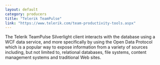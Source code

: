 ```yaml
---
layout: default
category: producers
title: "Telerik TeamPulse"
link: "https://www.telerik.com/team-productivity-tools.aspx"
---
```

The Telerik TeamPulse Silverlight client interacts with the database using a WCF data service, and more specifically by using the Open Data Protocol which is a popular way to expose information from a variety of sources including, but not limited to, relational databases, file systems, content management systems and traditional Web sites.
